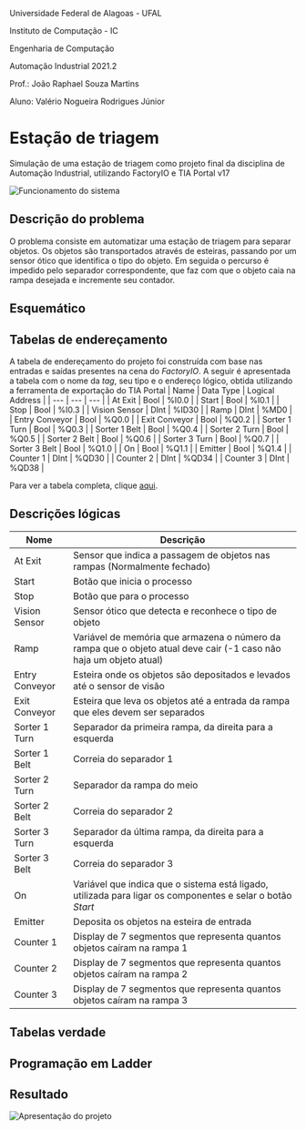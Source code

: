 Universidade Federal de Alagoas - UFAL

Instituto de Computação - IC

Engenharia de Computação

Automação Industrial 2021.2

Prof.: João Raphael Souza Martins

Aluno: Valério Nogueira Rodrigues Júnior

# Estação de triagem

Simulação de uma estação de triagem como projeto final da disciplina de Automação Industrial, utilizando FactoryIO e TIA Portal v17

![Funcionamento do sistema]()

## Descrição do problema

O problema consiste em automatizar uma estação de triagem para separar objetos. Os objetos são transportados através de esteiras, passando por um sensor ótico que identifica o tipo do objeto. Em seguida o percurso é impedido pelo separador correspondente, que faz com que o objeto caia na rampa desejada e incremente seu contador.

## Esquemático

## Tabelas de endereçamento
A tabela de endereçamento do projeto foi construída com base nas entradas e saídas presentes na cena do *FactoryIO*. A seguir é apresentada a tabela com o nome da *tag*, seu tipo e o endereço lógico, obtida utilizando a ferramenta de exportação do TIA Portal
| Name | Data Type | Logical Address |
| --- | --- | --- |
| At Exit | Bool | %I0.0 |
| Start | Bool | %I0.1 |
| Stop | Bool | %I0.3 |
| Vision Sensor | DInt | %ID30 |
| Ramp | DInt | %MD0 |
| Entry Conveyor | Bool | %Q0.0 |
| Exit Conveyor | Bool | %Q0.2 |
| Sorter 1 Turn | Bool | %Q0.3 |
| Sorter 1 Belt | Bool | %Q0.4 |
| Sorter 2 Turn | Bool | %Q0.5 |
| Sorter 2 Belt | Bool | %Q0.6 |
| Sorter 3 Turn | Bool | %Q0.7 |
| Sorter 3 Belt | Bool | %Q1.0 |
| On | Bool | %Q1.1 |
| Emitter | Bool | %Q1.4 |
| Counter 1 | DInt | %QD30 |
| Counter 2 | DInt | %QD34 |
| Counter 3 | DInt | %QD38 |

Para ver a tabela completa, clique [aqui](https://docs.google.com/spreadsheets/d/164uqqT6c53RvLH8Ako69DZUV4Dy293bLTqGDGNpTXPA/edit?usp=sharing).

## Descrições lógicas
| Nome | Descrição |
| --- | --- |
| At Exit | Sensor que indica a passagem de objetos nas rampas (Normalmente fechado) |
| Start | Botão que inicia o processo |
| Stop | Botão que para o processo |
| Vision Sensor | Sensor ótico que detecta e reconhece o tipo de objeto |
| Ramp | Variável de memória que armazena o número da rampa que o objeto atual deve cair (-1 caso não haja um objeto atual) |
| Entry Conveyor | Esteira onde os objetos são depositados e levados até o sensor de visão |
| Exit Conveyor | Esteira que leva os objetos até a entrada da rampa que eles devem ser separados |
| Sorter 1 Turn | Separador da primeira rampa, da direita para a esquerda |
| Sorter 1 Belt | Correia do separador 1 |
| Sorter 2 Turn | Separador da rampa do meio |
| Sorter 2 Belt | Correia do separador 2 |
| Sorter 3 Turn | Separador da última rampa, da direita para a esquerda |
| Sorter 3 Belt | Correia do separador 3 |
| On | Variável que indica que o sistema está ligado, utilizada para ligar os componentes e selar o botão *Start* |
| Emitter | Deposita os objetos na esteira de entrada |
| Counter 1 | Display de 7 segmentos que representa quantos objetos caíram na rampa 1 |
| Counter 2 | Display de 7 segmentos que representa quantos objetos caíram na rampa 2 |
| Counter 3 | Display de 7 segmentos que representa quantos objetos caíram na rampa 3 |

## Tabelas verdade

## Programação em Ladder

## Resultado
![![Apresentação do projeto](https://img.youtube.com/vi/0x-oRdty2iY/0.jpg)](https://www.youtube.com/watch?v=0x-oRdty2iY)

